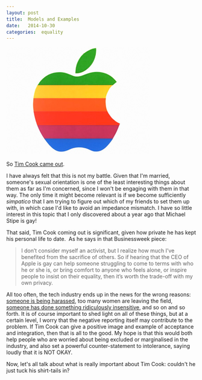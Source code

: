 ```yaml
---
layout: post
title:  Models and Examples 
date:   2014-10-30 
categories:  equality 
---
```


![](/images/203027.jpg)

So [Tim Cook came out](http://www.businessweek.com/articles/2014-10-30/tim-cook-im-proud-to-be-gay "Tim Cook: I'm Proud to be Gay - Businessweek").

I have always felt that this is not my battle. Given that I'm married, someone's sexual orientation is one of the least interesting things about them as far as I'm concerned, since I won't be engaging with them in that way. The only time it might become relevant is if we become sufficiently *simpatico* that I am trying to figure out which of my friends to set them up with, in which case I'd like to avoid an impedance mismatch. I have so little interest in this topic that I only discovered about a year ago that Michael Stipe is gay!

That said, Tim Cook coming out is significant, given how private he has kept his personal life to date.  As he says in that Businessweek piece:

> I don’t consider myself an activist, but I realize how much I’ve benefited from the sacrifice of others. So if hearing that the CEO of Apple is gay can help someone struggling to come to terms with who he or she is, or bring comfort to anyone who feels alone, or inspire people to insist on their equality, then it’s worth the trade-off with my own privacy.

All too often, the tech industry ends up in the news for the wrong reasons: [someone is being harassed](http://www.bbc.com/news/technology-29821050 "BBC News: Zoe Quinn: GamerGate must be condemned"), too many women are leaving the field, [someone has done something ridiculously insensitive](http://www.sfgate.com/business/article/Tech-companies-haven-t-gotten-past-sexism-1-0-5845691.php "Tech companies haven’t gotten past sexism 1.0 - SFGate"), and so on and so forth. It is of course important to shed light on all of these things, but at a certain level, I worry that the negative reporting itself may contribute to the problem. If Tim Cook can give a positive image and example of acceptance and integration, then that is all to the good. My hope is that this would both help people who are worried about being excluded or marginalised in the industry, and also set a powerful counter-statement to intolerance, saying loudly that it is NOT OKAY.

Now, let's all talk about what is really important about Tim Cook: couldn't he just tuck his shirt-tails in?